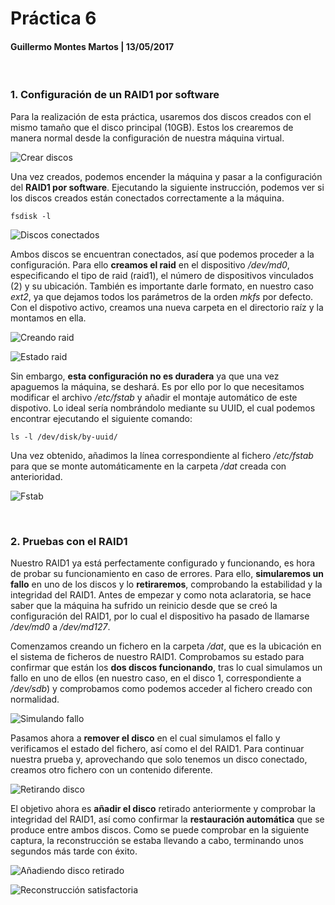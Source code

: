 # Práctica 6

#### Guillermo Montes Martos | 13/05/2017

<br>

### 1. Configuración de un RAID1 por software

Para la realización de esta práctica, usaremos dos discos creados con el mismo tamaño que el disco principal (10GB). Estos los crearemos de manera normal desde la configuración de nuestra máquina virtual.

![Crear discos](img/creardiscos.png "Crear discos")

Una vez creados, podemos encender la máquina y pasar a la configuración del **RAID1 por software**. Ejecutando la siguiente instrucción, podemos ver si los discos creados están conectados correctamente a la máquina.

```shell
fsdisk -l 
```

![Discos conectados](img/discos.png "Discos conectados")

Ambos discos se encuentran conectados, así que podemos proceder a la configuración. Para ello **creamos el raid** en el dispositivo */dev/md0*, especificando el tipo de raid (raid1), el número de dispositivos vinculados (2) y su ubicación. También es importante darle formato, en nuestro caso *ext2*, ya que dejamos todos los parámetros de la orden *mkfs* por defecto. Con el dispotivo activo, creamos una nueva carpeta en el directorio raíz y la montamos en ella.

![Creando raid](img/crearraid.png "Creando raid")

![Estado raid](img/estadoraid.png "Estado raid")

Sin embargo, **esta configuración no es duradera** ya que una vez apaguemos la máquina, se deshará. Es por ello por lo que necesitamos modificar el archivo */etc/fstab* y añadir el montaje automático de este dispotivo. Lo ideal sería nombrándolo mediante su UUID, el cual podemos encontrar ejecutando el siguiente comando:

```shell
ls -l /dev/disk/by-uuid/
```

Una vez obtenido, añadimos la línea correspondiente al fichero */etc/fstab* para que se monte automáticamente en la carpeta */dat* creada con anterioridad. 

![Fstab](img/fstab.png "Fstab")


<br>

### 2. Pruebas con el RAID1

Nuestro RAID1 ya está perfectamente configurado y funcionando, es hora de probar su funcionamiento en caso de errores. Para ello, **simularemos un fallo** en uno de los discos y lo **retiraremos**, comprobando la estabilidad y la integridad del RAID1. Antes de empezar y como nota aclaratoria, se hace saber que la máquina ha sufrido un reinicio desde que se creó la configuración del RAID1, por lo cual el dispositivo ha pasado de llamarse */dev/md0* a */dev/md127*.

Comenzamos creando un fichero en la carpeta */dat*, que es la ubicación en el sistema de ficheros de nuestro RAID1. Comprobamos su estado para confirmar que están los **dos discos funcionando**, tras lo cual simulamos un fallo en uno de ellos (en nuestro caso, en el disco 1, correspondiente a */dev/sdb*) y comprobamos como podemos acceder al fichero creado con normalidad.

![Simulando fallo](img/pruebaraid1.png "Simulando fallo")

Pasamos ahora a **remover el disco** en el cual simulamos el fallo y verificamos el estado del fichero, así como el del RAID1. Para continuar nuestra prueba y, aprovechando que solo tenemos un disco conectado, creamos otro fichero con un contenido diferente.

![Retirando disco](img/pruebaraid2.png "Retirando disco")

El objetivo ahora es **añadir el disco** retirado anteriormente y comprobar la integridad del RAID1, así como confirmar la **restauración automática** que se produce entre ambos discos. Como se puede comprobar en la siguiente captura, la reconstrucción se estaba llevando a cabo, terminando unos segundos más tarde con éxito.

![Añadiendo disco retirado](img/pruebaraid3.png "Añadiendo disco retirado")

![Reconstrucción satisfactoria](img/pruebaraid4.png "Reconstrucción satisfactoria")


<br>
